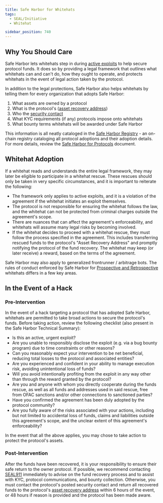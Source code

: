 ```yaml
---
title: Safe Harbor for Whitehats
tags:
  - SEAL/Initiative
  - Whitehat

sidebar_position: 740
---
```



## Why You Should Care

Safe Harbor lets whitehats step in during [active exploits](./key-terms.md#active-exploit) to help secure protocol funds. It does so by providing a legal framework that outlines what whitehats can and can't do, how they ought to operate, and protects whitehats in the event of legal action taken by the protocol.

In addition to the legal protections, Safe Harbor also helps whitehats by telling them for every organization that adopts Safe Harbor:

1. What assets are owned by a protocol
2. What is the protocol's ([asset recovery address](./key-terms.md#asset-recovery-address))
3. Who the [security contact](../security-contact.md)
4. What KYC requirements (if any) protocols impose onto whitehats
5. What bounty terms whitehats will be awarded under Safe Harbor

This information is all neatly cataloged in the [Safe Harbor Registry](./key-terms.md#safe-harbor-registry) - an on-chain registry cataloging all protocol adoptions and their adoption details. For more details, review the [Safe Harbor for Protocols](./protocol.md) document.

## Whitehat Adoption

If a whitehat reads and understands the entire legal framework, they may later be eligible to participate in a whitehat rescue. These rescues should only be taken in very specific circumstances, and it is important to reiterate the following:

- The framework only applies to active exploits, and it is a violation of the agreement if the whitehat initiates an exploit themselves.
- The protocol is not responsible for ensuring the whitehat follows the law, and the whitehat can not be protected from criminal charges outside the agreement's scope.
- There are nuances that can affect the agreement's enforceability, and whitehats will assume many legal risks by becoming involved.
- If the whitehat decides to proceed with a whitehat rescue, they must follow the process specified in the agreement. This includes transferring rescued funds to the protocol's "Asset Recovery Address" and promptly notifying the protocol of the fund recovery. The whitehat may keep (or later receive) a reward, based on the terms of the agreement.

Safe Harbor may also apply to generalized frontrunner / arbitrage bots. The rules of conduct enforced by Safe Harbor for [Prospective and Retrospective](./key-terms.md#prospective--retrospective-whitehats) whitehats differs in a few key areas.

## In the Event of a Hack

### Pre-Intervention

In the event of a hack targeting a protocol that has adopted Safe Harbor, whitehats are permitted to take broad actions to secure the protocol's funds. Before taking action, review the following checklist (also present in the Safe Harbor Technical Summary):

- Is this an active, urgent exploit?
- Are you unable to responsibly disclose the exploit (e.g. via a bug bounty program) due to time constraints or other reasons?
- Can you reasonably expect your intervention to be net beneficial, reducing total losses to the protocol and associated entities?
- Are you experienced and confident in your ability to manage execution risk, avoiding unintentional loss of funds?
- Will you avoid intentionally profiting from the exploit in any way other than through the reward granted by the protocol?
- Are you and anyone with whom you directly cooperate during the funds rescue, as well as all funds and addresses used in said rescue, free from OFAC sanctions and/or other connections to sanctioned parties?
- Have you confirmed the agreement has been duly adopted by the protocol community?
- Are you fully aware of the risks associated with your actions, including but not limited to accidental loss of funds, claims and liabilities outside this agreement's scope, and the unclear extent of this agreement's enforceability?

In the event that all the above applies, you may chose to take action to protect the protocol's assets.

### Post-Intervention

After the funds have been recovered, it is your responsibility to ensure their safe return to the owner protocol. If possible, we recommend contacting [SEAL911](./seal-911) immediately to advise on the fund recovery process and to assist with KYC, protocol communications, and bounty collection. Otherwise, you must contact the protocol's posted security contact and return all recovered funds to the protocol's [asset recovery address](./key-terms.md#asset-recovery-address) within 6 hours of the event, or 48 hours if reason is provided and the protocol has been made aware.
